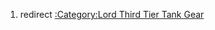 1.  redirect [:Category:Lord Third Tier Tank
    Gear](:Category:Lord_Third_Tier_Tank_Gear "wikilink")
